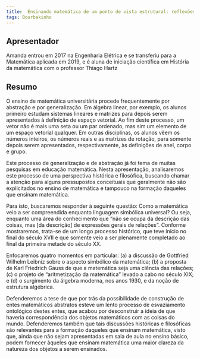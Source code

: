 ```yaml
---
title:  Ensinando matemática de um ponto de vista estrutural: reflexões sobre alguns pressupostos históricos e filosóficos
tags: Bourbakinho
---
```

## Apresentador
Amanda entrou em 2017 na Engenharia Elétrica e se transferiu para a Matemática aplicada em 2019, e é aluna de iniciação científica em História da matemática com o professor Thiago Hartz

## Resumo
 O ensino de matemática universitária procede frequentemente por abstração e por generalização. Em álgebra linear, por exemplo, os alunos primeiro estudam sistemas lineares e matrizes para depois serem apresentados à definição de espaço vetorial. Ao fim deste processo, um vetor não é mais uma seta ou um par ordenado, mas sim um elemento de um espaço vetorial qualquer. Em outras disciplinas, os alunos vêem os números inteiros, os números reais e as matrizes de rotação, para somente depois serem apresentados, respectivamente, às definições de anel, corpo e grupo.

Este processo de generalização e de abstração já foi tema de muitas pesquisas em educação matemática. Nesta apresentação, analisaremos este processo de uma perspectiva histórica e filosófica, buscando chamar a atenção para alguns pressupostos conceituais que geralmente não são explicitados no ensino de matemática e tampouco na formação daqueles que ensinam matemática.

Para isto, buscaremos responder à seguinte questão: Como a matemática veio a ser compreendida enquanto linguagem simbólica universal? Ou seja, enquanto uma área do conhecimento que “não se ocupa da descrição das coisas, mas [da descrição] de expressões gerais de relações”. Conforme mostraremos, trata-se de um longo processo histórico, que teve início no final do século XVII e que somente veio a ser plenamente completado ao final da primeira metade do século XX.

Enfocaremos quatro momentos em particular: (a) a discussão de Gottfried Wilhelm Leibniz sobre o aspecto simbólico da matemática; (b) a proposta de Karl Friedrich Gauss de que a matemática seja uma ciência das relações; (c) o projeto de “aritmetização da matemática” levado a cabo no século XIX; e (d) o surgimento da álgebra moderna, nos anos 1930, e da noção de estrutura algébrica.

Defenderemos a tese de que por trás da possibilidade de construção de entes matemáticos abstratos esteve um lento processo de esvaziamento ontológico destes entes, que acabou por desconstruir a ideia de que haveria correspondência dos objetos matemáticos com as coisas do mundo. Defenderemos também que tais discussões históricas e filosóficas são relevantes para a formação daqueles que ensinam matemática, visto que, ainda que não sejam apresentadas em sala de aula no ensino básico, podem fornecer àqueles que ensinam matemática uma maior clareza da natureza dos objetos a serem ensinados.
<!--more-->

